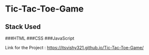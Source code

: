 # Tic-Tac-Toe-Game

## Stack Used
###HTML ###CSS ###JavaScript


Link for the Project : https://itsvishy321.github.io/Tic-Tac-Toe-Game/
